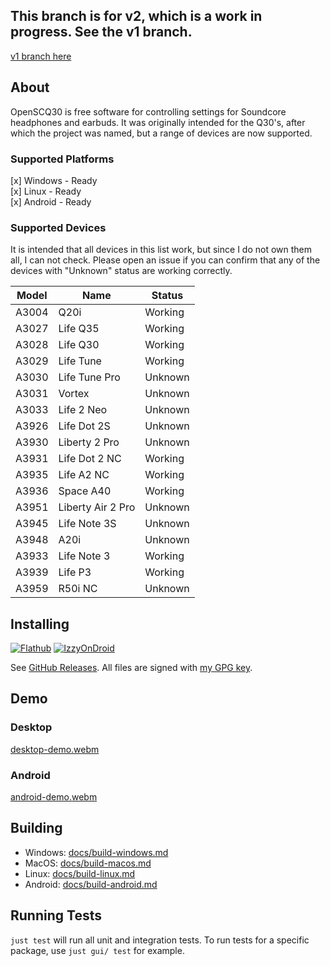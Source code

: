 ## This branch is for v2, which is a work in progress. See the v1 branch.

[v1 branch here](https://github.com/Oppzippy/OpenSCQ30/tree/v1)

## About

OpenSCQ30 is free software for controlling settings for Soundcore headphones and earbuds. It was originally intended for the Q30's, after which the project was named, but a range of devices are now supported.

### Supported Platforms

[x] Windows - Ready  
[x] Linux - Ready  
[x] Android - Ready

### Supported Devices

It is intended that all devices in this list work, but since I do not own them all, I can not check. Please open an issue if you can confirm that any of the devices with "Unknown" status are working correctly.

| Model | Name              | Status  |
| ----- | ----------------- | ------- |
| A3004 | Q20i              | Working |
| A3027 | Life Q35          | Working |
| A3028 | Life Q30          | Working |
| A3029 | Life Tune         | Working |
| A3030 | Life Tune Pro     | Unknown |
| A3031 | Vortex            | Unknown |
| A3033 | Life 2 Neo        | Unknown |
| A3926 | Life Dot 2S       | Unknown |
| A3930 | Liberty 2 Pro     | Unknown |
| A3931 | Life Dot 2 NC     | Working |
| A3935 | Life A2 NC        | Working |
| A3936 | Space A40         | Working |
| A3951 | Liberty Air 2 Pro | Unknown |
| A3945 | Life Note 3S      | Unknown |
| A3948 | A20i              | Unknown |
| A3933 | Life Note 3       | Working |
| A3939 | Life P3           | Working |
| A3959 | R50i NC           | Unknown |

## Installing

[![Flathub](https://img.shields.io/flathub/v/com.oppzippy.OpenSCQ30)](https://flathub.org/apps/com.oppzippy.OpenSCQ30)
[![IzzyOnDroid](https://img.shields.io/endpoint?url=https://apt.izzysoft.de/fdroid/api/v1/shield/com.oppzippy.openscq30)](https://apt.izzysoft.de/fdroid/index/apk/com.oppzippy.openscq30)

See [GitHub Releases](https://github.com/Oppzippy/OpenSCQ30/releases). All files are signed with [my GPG key](https://kylescheuing.com/publickey.txt).

## Demo

### Desktop

[desktop-demo.webm](https://github.com/user-attachments/assets/3df615f5-2e5d-44e8-9604-f5175c11ea5b)

### Android

[android-demo.webm](https://github.com/Oppzippy/OpenSCQ30/assets/2236514/2d351d63-64b8-4253-abdf-3bb5384888c1)

## Building

- Windows: [docs/build-windows.md](docs/build-windows.md)
- MacOS: [docs/build-macos.md](docs/build-macos.md)
- Linux: [docs/build-linux.md](docs/build-linux.md)
- Android: [docs/build-android.md](docs/build-android.md)

## Running Tests

`just test` will run all unit and integration tests. To run tests for a specific package, use `just gui/ test` for example.
